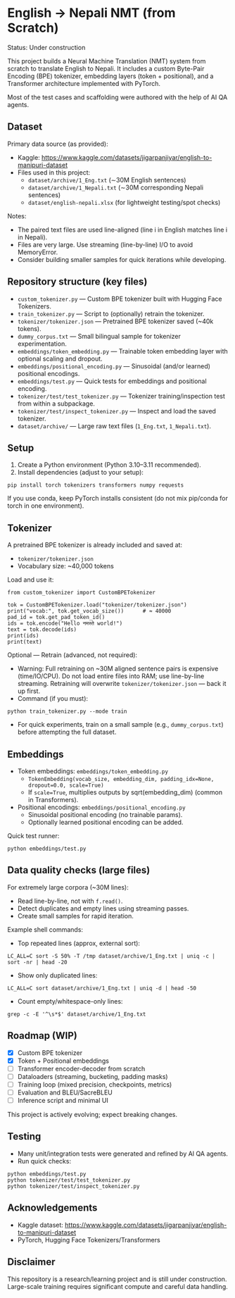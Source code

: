 # English → Nepali NMT (from Scratch)

Status: Under construction

This project builds a Neural Machine Translation (NMT) system from scratch to translate English to Nepali. It includes a custom Byte-Pair Encoding (BPE) tokenizer, embedding layers (token + positional), and a Transformer architecture implemented with PyTorch.

Most of the test cases and scaffolding were authored with the help of AI QA agents.

## Dataset

Primary data source (as provided):
- Kaggle: https://www.kaggle.com/datasets/jigarpanjiyar/english-to-manipuri-dataset
- Files used in this project:
  - `dataset/archive/1_Eng.txt` (∼30M English sentences)
  - `dataset/archive/1_Nepali.txt` (∼30M corresponding Nepali sentences)
  - `dataset/english-nepali.xlsx` (for lightweight testing/spot checks)

Notes:
- The paired text files are used line-aligned (line i in English matches line i in Nepali).
- Files are very large. Use streaming (line-by-line) I/O to avoid MemoryError.
- Consider building smaller samples for quick iterations while developing.

## Repository structure (key files)

- `custom_tokenizer.py` — Custom BPE tokenizer built with Hugging Face Tokenizers.
- `train_tokenizer.py` — Script to (optionally) retrain the tokenizer.
- `tokenizer/tokenizer.json` — Pretrained BPE tokenizer saved (~40k tokens).
- `dummy_corpus.txt` — Small bilingual sample for tokenizer experimentation.
- `embeddings/token_embedding.py` — Trainable token embedding layer with optional scaling and dropout.
- `embeddings/positional_encoding.py` — Sinusoidal (and/or learned) positional encodings.
- `embeddings/test.py` — Quick tests for embeddings and positional encoding.
- `tokenizer/test/test_tokenizer.py` — Tokenizer training/inspection test from within a subpackage.
- `tokenizer/test/inspect_tokenizer.py` — Inspect and load the saved tokenizer.
- `dataset/archive/` — Large raw text files (`1_Eng.txt`, `1_Nepali.txt`).

## Setup

1) Create a Python environment (Python 3.10–3.11 recommended).
2) Install dependencies (adjust to your setup):

```
pip install torch tokenizers transformers numpy requests
```

If you use conda, keep PyTorch installs consistent (do not mix pip/conda for torch in one environment).

## Tokenizer

A pretrained BPE tokenizer is already included and saved at:

- `tokenizer/tokenizer.json`
- Vocabulary size: ~40,000 tokens

Load and use it:

```
from custom_tokenizer import CustomBPETokenizer

tok = CustomBPETokenizer.load("tokenizer/tokenizer.json")
print("vocab:", tok.get_vocab_size())      # ≈ 40000
pad_id = tok.get_pad_token_id()
ids = tok.encode("Hello नमस्ते world!")
text = tok.decode(ids)
print(ids)
print(text)
```

Optional — Retrain (advanced, not required):
- Warning: Full retraining on ~30M aligned sentence pairs is expensive (time/IO/CPU). Do not load entire files into RAM; use line-by-line streaming. Retraining will overwrite `tokenizer/tokenizer.json` — back it up first.
- Command (if you must):
```
python train_tokenizer.py --mode train
```
- For quick experiments, train on a small sample (e.g., `dummy_corpus.txt`) before attempting the full dataset.

## Embeddings

- Token embeddings: `embeddings/token_embedding.py`
  - `TokenEmbedding(vocab_size, embedding_dim, padding_idx=None, dropout=0.0, scale=True)`
  - If `scale=True`, multiplies outputs by sqrt(embedding_dim) (common in Transformers).
- Positional encodings: `embeddings/positional_encoding.py`
  - Sinusoidal positional encoding (no trainable params).
  - Optionally learned positional encoding can be added.

Quick test runner:

```
python embeddings/test.py
```

## Data quality checks (large files)

For extremely large corpora (~30M lines):
- Read line-by-line, not with `f.read()`.
- Detect duplicates and empty lines using streaming passes.
- Create small samples for rapid iteration.

Example shell commands:

- Top repeated lines (approx, external sort):
```
LC_ALL=C sort -S 50% -T /tmp dataset/archive/1_Eng.txt | uniq -c | sort -nr | head -20
```
- Show only duplicated lines:
```
LC_ALL=C sort dataset/archive/1_Eng.txt | uniq -d | head -50
```
- Count empty/whitespace-only lines:
```
grep -c -E '^\s*$' dataset/archive/1_Eng.txt
```

## Roadmap (WIP)

- [x] Custom BPE tokenizer
- [x] Token + Positional embeddings
- [ ] Transformer encoder-decoder from scratch
- [ ] Dataloaders (streaming, bucketing, padding masks)
- [ ] Training loop (mixed precision, checkpoints, metrics)
- [ ] Evaluation and BLEU/SacreBLEU
- [ ] Inference script and minimal UI

This project is actively evolving; expect breaking changes.

## Testing

- Many unit/integration tests were generated and refined by AI QA agents.
- Run quick checks:
```
python embeddings/test.py
python tokenizer/test/test_tokenizer.py
python tokenizer/test/inspect_tokenizer.py
```

## Acknowledgements

- Kaggle dataset: https://www.kaggle.com/datasets/jigarpanjiyar/english-to-manipuri-dataset
- PyTorch, Hugging Face Tokenizers/Transformers

## Disclaimer

This repository is a research/learning project and is still under construction. Large-scale training requires significant compute and careful data handling.
